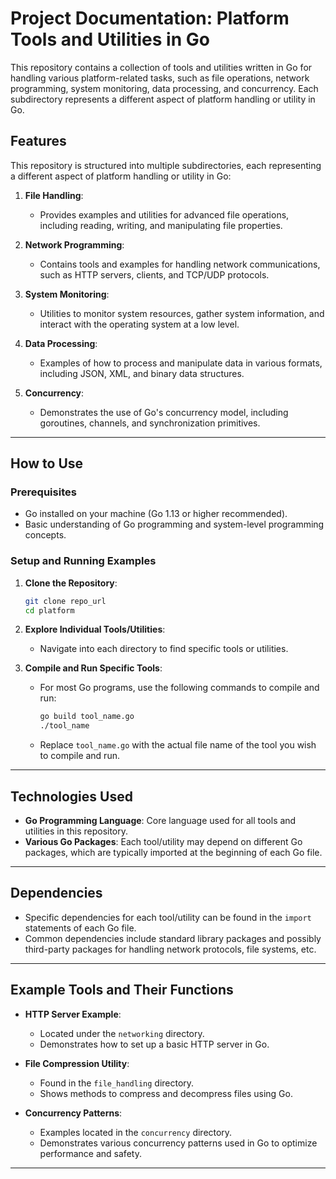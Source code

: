 # Project Documentation: Platform Tools and Utilities in Go

This repository contains a collection of tools and utilities written in Go for handling various platform-related tasks, such as file operations, network programming, system monitoring, data processing, and concurrency. Each subdirectory represents a different aspect of platform handling or utility in Go.
## Features

This repository is structured into multiple subdirectories, each representing a different aspect of platform handling or utility in Go:

1. **File Handling**:
   - Provides examples and utilities for advanced file operations, including reading, writing, and manipulating file properties.

2. **Network Programming**:
   - Contains tools and examples for handling network communications, such as HTTP servers, clients, and TCP/UDP protocols.

3. **System Monitoring**:
   - Utilities to monitor system resources, gather system information, and interact with the operating system at a low level.

4. **Data Processing**:
   - Examples of how to process and manipulate data in various formats, including JSON, XML, and binary data structures.

5. **Concurrency**:
   - Demonstrates the use of Go's concurrency model, including goroutines, channels, and synchronization primitives.

---

## How to Use

### Prerequisites

- Go installed on your machine (Go 1.13 or higher recommended).
- Basic understanding of Go programming and system-level programming concepts.

### Setup and Running Examples

1. **Clone the Repository**:
   ```sh
   git clone repo_url
   cd platform
   ```

2. **Explore Individual Tools/Utilities**:
   - Navigate into each directory to find specific tools or utilities.

3. **Compile and Run Specific Tools**:
   - For most Go programs, use the following commands to compile and run:
     ```sh
     go build tool_name.go
     ./tool_name
     ```
   - Replace `tool_name.go` with the actual file name of the tool you wish to compile and run.

---

## Technologies Used

- **Go Programming Language**: Core language used for all tools and utilities in this repository.
- **Various Go Packages**: Each tool/utility may depend on different Go packages, which are typically imported at the beginning of each Go file.

---

## Dependencies

- Specific dependencies for each tool/utility can be found in the `import` statements of each Go file.
- Common dependencies include standard library packages and possibly third-party packages for handling network protocols, file systems, etc.

---

## Example Tools and Their Functions

- **HTTP Server Example**:
  - Located under the `networking` directory.
  - Demonstrates how to set up a basic HTTP server in Go.

- **File Compression Utility**:
  - Found in the `file_handling` directory.
  - Shows methods to compress and decompress files using Go.

- **Concurrency Patterns**:
  - Examples located in the `concurrency` directory.
  - Demonstrates various concurrency patterns used in Go to optimize performance and safety.

---

